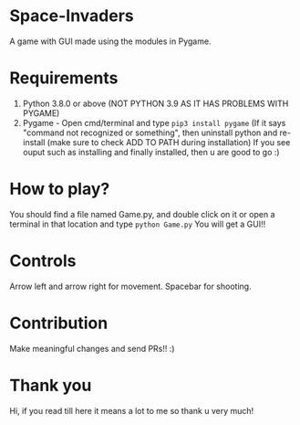 # Space-Invaders
A game with GUI made using the modules in Pygame.

# Requirements
1. Python 3.8.0 or above (NOT PYTHON 3.9 AS IT HAS PROBLEMS WITH PYGAME)
2. Pygame - Open cmd/terminal and type `pip3 install pygame` (If it says "command not recognized or something", then uninstall python and re-install (make sure to check ADD TO PATH during installation)
  If you see ouput such as installing and finally installed, then u are good to go :)
# How to play?
You should find a file named Game.py, and double click on it or open a terminal in that location and type `python Game.py`
You will get a GUI!!
 # Controls
 Arrow left and arrow right for movement.
 Spacebar for shooting.
# Contribution
  Make meaningful changes and send PRs!! :)
# Thank you
Hi, if you read till here it means a lot to me so thank u very much!
  
  

